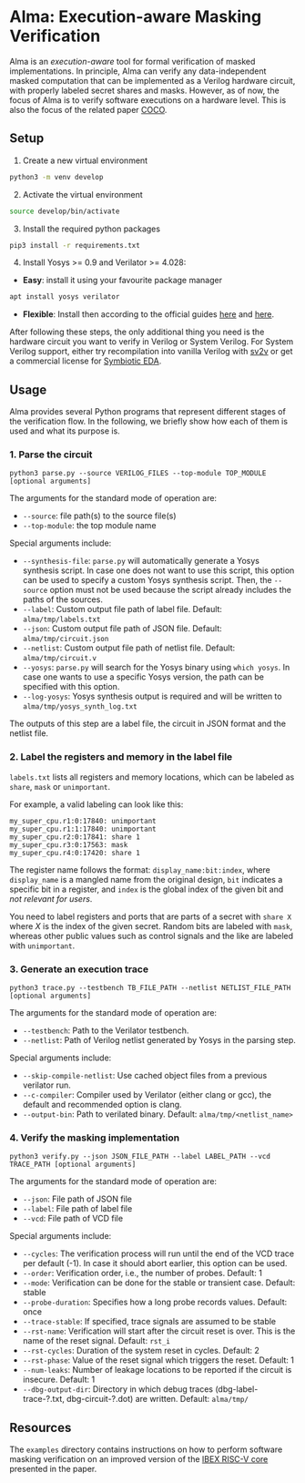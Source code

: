 # Alma: Execution-aware Masking Verification

Alma is an _execution-aware_ tool for formal verification of masked implementations.
In principle, Alma can verify any data-independent masked computation that can be 
implemented as a Verilog hardware circuit, with properly labeled secret shares and 
masks. However, as of now, the focus of Alma is to verify software executions on a
hardware level. This is also the focus of the related paper [COCO](https://eprint.iacr.org/2020/1294.pdf).

## Setup

1. Create a new virtual environment
``` bash
python3 -m venv develop
```

2. Activate the virtual environment
``` bash
source develop/bin/activate
```

3. Install the required python packages
``` bash
pip3 install -r requirements.txt
```

4. Install Yosys >= 0.9 and Verilator >= 4.028:
* **Easy**: install it using your favourite package manager
``` bash
apt install yosys verilator
```
* **Flexible**: Install then according to the official guides 
[here](https://github.com/YosysHQ/yosys/blob/yosys-0.9/README.md) and [here](https://www.veripool.org/projects/verilator/wiki/Installing).

After following these steps, the only additional thing you need is the hardware 
circuit you want to verify in Verilog or System Verilog. For System Verilog support,
either try recompilation into vanilla Verilog with [sv2v](https://github.com/zachjs/sv2v) 
or get a commercial license for [Symbiotic EDA](https://www.symbioticeda.com/seda-suite).

## Usage

Alma provides several Python programs that represent different stages of the verification flow.
In the following, we briefly show how each of them is used and what its purpose is. 

### 1. Parse the circuit
```
python3 parse.py --source VERILOG_FILES --top-module TOP_MODULE [optional arguments]
```
The arguments for the standard mode of operation are:
  * `--source`: file path(s) to the source file(s)
  * `--top-module`: the top module name
  
Special arguments include:
  * `--synthesis-file`: `parse.py` will automatically generate a Yosys synthesis script. In case one does not want to use this script, this option can be used to specify a custom Yosys synthesis script. Then, the `--source` option must not be used because the script already includes the paths of the sources.
  * `--label`: Custom output file path of label file. Default: `alma/tmp/labels.txt`
  * `--json`: Custom output file path of JSON file. Default: `alma/tmp/circuit.json`
  * `--netlist`: Custom output file path of netlist file. Default: `alma/tmp/circuit.v`
  * `--yosys`: `parse.py` will search for the Yosys binary using `which yosys`. In case one wants to use a specific Yosys version, the path can be specified with this option.
  * `--log-yosys`: Yosys synthesis output is required and will be written to `alma/tmp/yosys_synth_log.txt` 
  
The outputs of this step are a label file, the circuit in JSON format and the netlist file.

### 2. Label the registers and memory in the label file

`labels.txt` lists all registers and memory locations, which can be labeled as `share`, `mask` or `unimportant`.

For example, a valid labeling can look like this:

```
my_super_cpu.r1:0:17840: unimportant
my_super_cpu.r1:1:17840: unimportant
my_super_cpu.r2:0:17841: share 1
my_super_cpu.r3:0:17563: mask
my_super_cpu.r4:0:17420: share 1
```

The register name follows the format: `display_name:bit:index`, where `display_name` is a mangled 
name from the original design, `bit` indicates a specific bit in a register, and `index` is the
global index of the given bit and _not relevant for users_.

You need to label registers and ports that are parts of a secret with `share X` where _X_ is
the index of the given secret. Random bits are labeled with `mask`, whereas other public values 
such as control signals and the like are labeled with `unimportant`.

### 3. Generate an execution trace
```
python3 trace.py --testbench TB_FILE_PATH --netlist NETLIST_FILE_PATH [optional arguments]
```
The arguments for the standard mode of operation are:
  * `--testbench`: Path to the Verilator testbench.
  * `--netlist`: Path of Verilog netlist generated by Yosys in the parsing step.

Special arguments include:
  * `--skip-compile-netlist`: Use cached object files from a previous verilator run.
  * `--c-compiler`: Compiler used by Verilator (either clang or gcc), the default and recommended option is clang.
  * `--output-bin`: Path to verilated binary. Default: `alma/tmp/<netlist_name>`

### 4. Verify the masking implementation
```
python3 verify.py --json JSON_FILE_PATH --label LABEL_PATH --vcd TRACE_PATH [optional arguments]
```
The arguments for the standard mode of operation are:
  * `--json`: File path of JSON file
  * `--label`: File path of label file
  * `--vcd`: File path of VCD file

Special arguments include:
  * `--cycles`: The verification process will run until the end of the VCD trace per default (-1). In case it should abort earlier, this option can be used.
  * `--order`: Verification order, i.e., the number of probes. Default: 1
  * `--mode`: Verification can be done for the stable or transient case. Default: stable
  * `--probe-duration`: Specifies how a long probe records values. Default: once
  * `--trace-stable`: If specified, trace signals are assumed to be stable
  * `--rst-name`: Verification will start after the circuit reset is over. This is the name of the reset signal. Default: `rst_i`
  * `--rst-cycles`: Duration of the system reset in cycles. Default: 2
  * `--rst-phase`: Value of the reset signal which triggers the reset. Default: 1
  * `--num-leaks`: Number of leakage locations to be reported if the circuit is insecure. Default: 1
  * `--dbg-output-dir`: Directory in which debug traces (dbg-label-trace-?.txt, dbg-circuit-?.dot) are written. Default: `alma/tmp/`

## Resources

The `examples` directory contains instructions on how to perform software masking verification
on an improved version of the [IBEX RISC-V core](https://github.com/IAIK/coco-ibex) presented in the paper.
